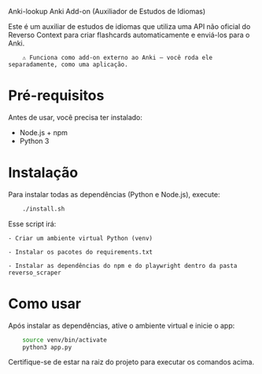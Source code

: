 Anki-lookup Anki Add-on (Auxiliador de Estudos de Idiomas)

Este é um auxiliar de estudos de idiomas que utiliza uma API não oficial do Reverso Context para criar flashcards automaticamente e enviá-los para o Anki.
```
    ⚠️ Funciona como add-on externo ao Anki — você roda ele separadamente, como uma aplicação.
```
# Pré-requisitos

Antes de usar, você precisa ter instalado:

- Node.js + npm
- Python 3

# Instalação

Para instalar todas as dependências (Python e Node.js), execute:
```bash
    ./install.sh
```
Esse script irá:

    - Criar um ambiente virtual Python (venv)

    - Instalar os pacotes do requirements.txt

    - Instalar as dependências do npm e do playwright dentro da pasta reverso_scraper

# Como usar

Após instalar as dependências, ative o ambiente virtual e inicie o app:
```bash
    source venv/bin/activate
    python3 app.py
```
Certifique-se de estar na raiz do projeto para executar os comandos acima.
